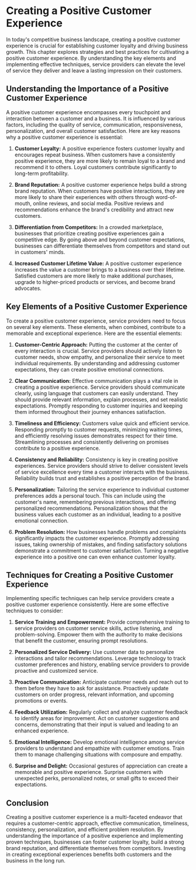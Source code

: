 Creating a Positive Customer Experience
==================================================

In today's competitive business landscape, creating a positive customer experience is crucial for establishing customer loyalty and driving business growth. This chapter explores strategies and best practices for cultivating a positive customer experience. By understanding the key elements and implementing effective techniques, service providers can elevate the level of service they deliver and leave a lasting impression on their customers.

**Understanding the Importance of a Positive Customer Experience**
------------------------------------------------------------------

A positive customer experience encompasses every touchpoint and interaction between a customer and a business. It is influenced by various factors, including the quality of service, communication, responsiveness, personalization, and overall customer satisfaction. Here are key reasons why a positive customer experience is essential:

1. **Customer Loyalty:** A positive experience fosters customer loyalty and encourages repeat business. When customers have a consistently positive experience, they are more likely to remain loyal to a brand and recommend it to others. Loyal customers contribute significantly to long-term profitability.

2. **Brand Reputation:** A positive customer experience helps build a strong brand reputation. When customers have positive interactions, they are more likely to share their experiences with others through word-of-mouth, online reviews, and social media. Positive reviews and recommendations enhance the brand's credibility and attract new customers.

3. **Differentiation from Competitors:** In a crowded marketplace, businesses that prioritize creating positive experiences gain a competitive edge. By going above and beyond customer expectations, businesses can differentiate themselves from competitors and stand out in customers' minds.

4. **Increased Customer Lifetime Value:** A positive customer experience increases the value a customer brings to a business over their lifetime. Satisfied customers are more likely to make additional purchases, upgrade to higher-priced products or services, and become brand advocates.

**Key Elements of a Positive Customer Experience**
--------------------------------------------------

To create a positive customer experience, service providers need to focus on several key elements. These elements, when combined, contribute to a memorable and exceptional experience. Here are the essential elements:

1. **Customer-Centric Approach:** Putting the customer at the center of every interaction is crucial. Service providers should actively listen to customer needs, show empathy, and personalize their service to meet individual requirements. By understanding and addressing customer expectations, they can create positive emotional connections.

2. **Clear Communication:** Effective communication plays a vital role in creating a positive experience. Service providers should communicate clearly, using language that customers can easily understand. They should provide relevant information, explain processes, and set realistic expectations. Promptly responding to customer inquiries and keeping them informed throughout their journey enhances satisfaction.

3. **Timeliness and Efficiency:** Customers value quick and efficient service. Responding promptly to customer requests, minimizing waiting times, and efficiently resolving issues demonstrates respect for their time. Streamlining processes and consistently delivering on promises contribute to a positive experience.

4. **Consistency and Reliability:** Consistency is key in creating positive experiences. Service providers should strive to deliver consistent levels of service excellence every time a customer interacts with the business. Reliability builds trust and establishes a positive perception of the brand.

5. **Personalization:** Tailoring the service experience to individual customer preferences adds a personal touch. This can include using the customer's name, remembering previous interactions, and offering personalized recommendations. Personalization shows that the business values each customer as an individual, leading to a positive emotional connection.

6. **Problem Resolution:** How businesses handle problems and complaints significantly impacts the customer experience. Promptly addressing issues, taking ownership of mistakes, and finding satisfactory solutions demonstrate a commitment to customer satisfaction. Turning a negative experience into a positive one can even enhance customer loyalty.

**Techniques for Creating a Positive Customer Experience**
----------------------------------------------------------

Implementing specific techniques can help service providers create a positive customer experience consistently. Here are some effective techniques to consider:

1. **Service Training and Empowerment:** Provide comprehensive training to service providers on customer service skills, active listening, and problem-solving. Empower them with the authority to make decisions that benefit the customer, ensuring prompt resolutions.

2. **Personalized Service Delivery:** Use customer data to personalize interactions and tailor recommendations. Leverage technology to track customer preferences and history, enabling service providers to provide proactive and customized service.

3. **Proactive Communication:** Anticipate customer needs and reach out to them before they have to ask for assistance. Proactively update customers on order progress, relevant information, and upcoming promotions or events.

4. **Feedback Utilization:** Regularly collect and analyze customer feedback to identify areas for improvement. Act on customer suggestions and concerns, demonstrating that their input is valued and leading to an enhanced experience.

5. **Emotional Intelligence:** Develop emotional intelligence among service providers to understand and empathize with customer emotions. Train them to manage challenging situations with composure and empathy.

6. **Surprise and Delight:** Occasional gestures of appreciation can create a memorable and positive experience. Surprise customers with unexpected perks, personalized notes, or small gifts to exceed their expectations.

**Conclusion**
--------------

Creating a positive customer experience is a multi-faceted endeavor that requires a customer-centric approach, effective communication, timeliness, consistency, personalization, and efficient problem resolution. By understanding the importance of a positive experience and implementing proven techniques, businesses can foster customer loyalty, build a strong brand reputation, and differentiate themselves from competitors. Investing in creating exceptional experiences benefits both customers and the business in the long run.

